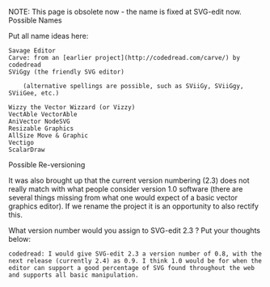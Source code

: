 NOTE: This page is obsolete now - the name is fixed at SVG-edit now.
Possible Names

Put all name ideas here:

    Savage Editor
    Carve: from an [earlier project](http://codedread.com/carve/) by codedread
    SViGgy (the friendly SVG editor)

        (alternative spellings are possible, such as SViiGy, SViiGgy, SViiGee, etc.)

    Wizzy the Vector Wizzard (or Vizzy)
    VectAble VectorAble
    AniVector NodeSVG
    Resizable Graphics
    AllSize Move & Graphic
    Vectigo
    ScalarDraw

Possible Re-versioning

It was also brought up that the current version numbering (2.3) does not really match with what people consider version 1.0 software (there are several things missing from what one would expect of a basic vector graphics editor). If we rename the project it is an opportunity to also rectify this.

What version number would you assign to SVG-edit 2.3 ? Put your thoughts below:

    codedread: I would give SVG-edit 2.3 a version number of 0.8, with the next release (currently 2.4) as 0.9. I think 1.0 would be for when the editor can support a good percentage of SVG found throughout the web and supports all basic manipulation.
